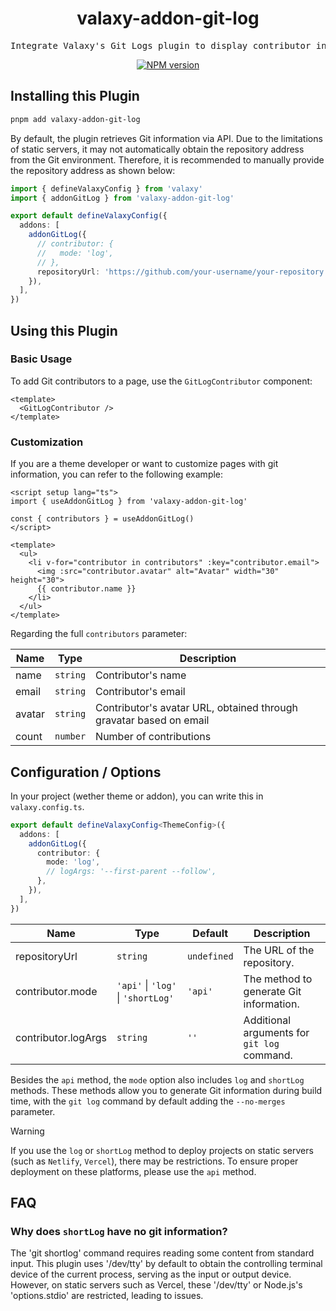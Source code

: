 <h1 align="center">valaxy-addon-git-log</h1>

<pre align="center">
Integrate Valaxy's Git Logs plugin to display contributor information
</pre>

<p align="center">
<a href="https://www.npmjs.com/package/valaxy-addon-git-log" rel="nofollow"><img src="https://img.shields.io/npm/v/valaxy-addon-git-log?color=0078E7" alt="NPM version"></a>
</p>

## Installing this Plugin

```bash
pnpm add valaxy-addon-git-log
```

By default, the plugin retrieves Git information via API. Due to the limitations of static servers, it may not automatically obtain the repository address from the Git environment. Therefore, it is recommended to manually provide the repository address as shown below:

```ts
import { defineValaxyConfig } from 'valaxy'
import { addonGitLog } from 'valaxy-addon-git-log'

export default defineValaxyConfig({
  addons: [
    addonGitLog({
      // contributor: {
      //   mode: 'log',
      // },
      repositoryUrl: 'https://github.com/your-username/your-repository.git',
    }),
  ],
})
```

## Using this Plugin

### Basic Usage

To add Git contributors to a page, use the `GitLogContributor` component:

```vue
<template>
  <GitLogContributor />
</template>
```

### Customization

If you are a theme developer or want to customize pages with git information, you can refer to the following example:

```vue
<script setup lang="ts">
import { useAddonGitLog } from 'valaxy-addon-git-log'

const { contributors } = useAddonGitLog()
</script>

<template>
  <ul>
    <li v-for="contributor in contributors" :key="contributor.email">
      <img :src="contributor.avatar" alt="Avatar" width="30" height="30">
      {{ contributor.name }}
    </li>
  </ul>
</template>
```

Regarding the full `contributors` parameter:

| Name   | Type     | Description                                                        |
| ------ | -------- | ------------------------------------------------------------------ |
| name   | `string` | Contributor's name                                                 |
| email  | `string` | Contributor's email                                                |
| avatar | `string` | Contributor's avatar URL, obtained through gravatar based on email |
| count  | `number` | Number of contributions                                            |

## Configuration / Options

In your project (wether theme or addon), you can write this in `valaxy.config.ts`.

```ts
export default defineValaxyConfig<ThemeConfig>({
  addons: [
    addonGitLog({
      contributor: {
        mode: 'log',
        // logArgs: '--first-parent --follow',
      },
    }),
  ],
})
```

| Name                | Type                               | Default     | Description                                 |
| ------------------- | ---------------------------------- | ----------- | ------------------------------------------- |
| repositoryUrl       | `string`                           | `undefined` | The URL of the repository.                  |
| contributor.mode    | `'api'` \| `'log'` \| `'shortLog'` | `'api'`     | The method to generate Git information.     |
| contributor.logArgs | `string`                           | `''`        | Additional arguments for `git log` command. |

Besides the `api` method, the `mode` option also includes `log` and `shortLog` methods. These methods allow you to generate Git information during build time, with the `git log` command by default adding the `--no-merges` parameter.

> [!WARNING]
> If you use the `log` or `shortLog` method to deploy projects on static servers (such as `Netlify`, `Vercel`), there may be restrictions. To ensure proper deployment on these platforms, please use the `api` method.

## FAQ

### Why does `shortLog` have no git information?

The 'git shortlog' command requires reading some content from standard input. This plugin uses '/dev/tty' by default to obtain the controlling terminal device of the current process, serving as the input or output device. However, on static servers such as Vercel, these '/dev/tty' or Node.js's 'options.stdio' are restricted, leading to issues.
